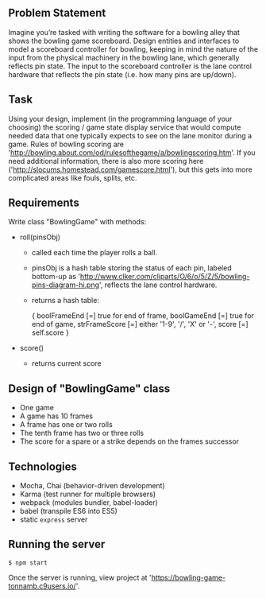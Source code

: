 ## Problem Statement

Imagine you’re tasked with writing the software for a bowling alley that shows the bowling game scoreboard.
Design entities and interfaces to model a scoreboard controller for bowling, keeping in mind the nature of the input from the physical machinery in the bowling lane, which generally reflects pin state.
The input to the scoreboard controller is the lane control hardware that reflects the pin state (i.e. how many pins are up/down).

## Task

Using your design, implement (in the programming language of your choosing) the scoring / game state display service that would compute needed data that one typically expects to see on the lane monitor during a game.
Rules of bowling scoring are 'http://bowling.about.com/od/rulesofthegame/a/bowlingscoring.htm'.
If you need additional information, there is also more scoring here ('http://slocums.homestead.com/gamescore.html'), but this gets into more complicated areas like fouls, splits, etc.

## Requirements

Write class "BowlingGame" with methods:

* roll(pinsObj)
  * called each time the player rolls a ball.
  * pinsObj is a hash table storing the status of each pin, labeled bottom-up as 'http://www.clker.com/cliparts/O/6/o/5/Z/5/bowling-pins-diagram-hi.png', reflects the lane control hardware.
  * returns a hash table:


    { boolFrameEnd [=] true for end of frame, 
        boolGameEnd [=] true for end of game, 
        strFrameScore [=] either '1-9', '/', 'X' or '-',
        score [=] self.score }

* score()
  * returns current score

## Design of "BowlingGame" class

* One game
* A game has 10 frames
* A frame has one or two rolls
* The tenth frame has two or three rolls
* The score for a spare or a strike depends on the frames successor

## Technologies

* Mocha, Chai (behavior-driven development)
* Karma (test runner for multiple browsers)
* webpack (modules bundler, babel-loader)
* babel (transpile ES6 into ES5)
* static `express` server

## Running the server

    $ npm start

Once the server is running, view project at 'https://bowling-game-tonnamb.c9users.io/'.
